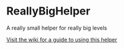 # ReallyBigHelper
A really small helper for really big levels

[Visit the wiki for a guide to using this helper](https://github.com/kyfex-uwu/ReallyBigHelper/wiki)
